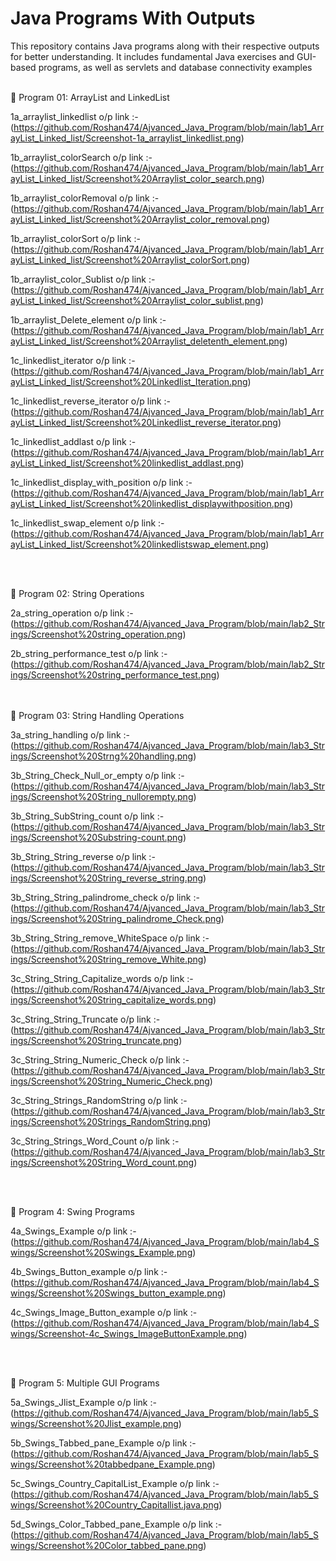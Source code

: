 # Java Programs With Outputs
This repository contains Java programs along with their respective outputs for better understanding. It includes fundamental Java exercises and GUI-based programs, as well as servlets and database connectivity examples


<br/>
📌 Program 01: ArrayList and LinkedList

1a_arraylist_linkedlist o/p link :-
(https://github.com/Roshan474/Ajvanced_Java_Program/blob/main/lab1_ArrayList_Linked_list/Screenshot-1a_arraylist_linkedlist.png)

1b_arraylist_colorSearch o/p link :-(https://github.com/Roshan474/Ajvanced_Java_Program/blob/main/lab1_ArrayList_Linked_list/Screenshot%20Arraylist_color_search.png)

1b_arraylist_colorRemoval o/p link :-(https://github.com/Roshan474/Ajvanced_Java_Program/blob/main/lab1_ArrayList_Linked_list/Screenshot%20Arraylist_color_removal.png)

1b_arraylist_colorSort o/p link :-
(https://github.com/Roshan474/Ajvanced_Java_Program/blob/main/lab1_ArrayList_Linked_list/Screenshot%20Arraylist_colorSort.png)

1b_arraylist_color_Sublist o/p link :-(https://github.com/Roshan474/Ajvanced_Java_Program/blob/main/lab1_ArrayList_Linked_list/Screenshot%20Arraylist_color_sublist.png)

1b_arraylist_Delete_element o/p link :-(https://github.com/Roshan474/Ajvanced_Java_Program/blob/main/lab1_ArrayList_Linked_list/Screenshot%20Arraylist_deletenth_element.png)

1c_linkedlist_iterator o/p link :-
(https://github.com/Roshan474/Ajvanced_Java_Program/blob/main/lab1_ArrayList_Linked_list/Screenshot%20Linkedlist_Iteration.png)

1c_linkedlist_reverse_iterator o/p link :-(https://github.com/Roshan474/Ajvanced_Java_Program/blob/main/lab1_ArrayList_Linked_list/Screenshot%20Linkedlist_reverse_iterator.png)

1c_linkedlist_addlast o/p link :-
(https://github.com/Roshan474/Ajvanced_Java_Program/blob/main/lab1_ArrayList_Linked_list/Screenshot%20linkedlist_addlast.png)

1c_linkedlist_display_with_position o/p link :-(https://github.com/Roshan474/Ajvanced_Java_Program/blob/main/lab1_ArrayList_Linked_list/Screenshot%20linkedlist_displaywithposition.png)

1c_linkedlist_swap_element o/p link :-(https://github.com/Roshan474/Ajvanced_Java_Program/blob/main/lab1_ArrayList_Linked_list/Screenshot%20linkedlistswap_element.png)

<br/>
<br/>

📌 Program 02: String Operations 

2a_string_operation o/p link :-
(https://github.com/Roshan474/Ajvanced_Java_Program/blob/main/lab2_Strings/Screenshot%20string_operation.png)

2b_string_performance_test o/p link :-
(https://github.com/Roshan474/Ajvanced_Java_Program/blob/main/lab2_Strings/Screenshot%20string_performance_test.png)

<br/>
<br/>
📌 Program 03: String Handling Operations

3a_string_handling o/p link :-
(https://github.com/Roshan474/Ajvanced_Java_Program/blob/main/lab3_Strings/Screenshot%20Strng%20handling.png)

3b_String_Check_Null_or_empty o/p link :- 
(https://github.com/Roshan474/Ajvanced_Java_Program/blob/main/lab3_Strings/Screenshot%20String_nullorempty.png)

3b_String_SubString_count o/p link :- 
(https://github.com/Roshan474/Ajvanced_Java_Program/blob/main/lab3_Strings/Screenshot%20Substring-count.png)

3b_String_String_reverse o/p link :- 
(https://github.com/Roshan474/Ajvanced_Java_Program/blob/main/lab3_Strings/Screenshot%20String_reverse_string.png)

3b_String_String_palindrome_check o/p link :- 
(https://github.com/Roshan474/Ajvanced_Java_Program/blob/main/lab3_Strings/Screenshot%20String_palindrome_Check.png)

3b_String_String_remove_WhiteSpace o/p link :- 
(https://github.com/Roshan474/Ajvanced_Java_Program/blob/main/lab3_Strings/Screenshot%20String_remove_White.png)

3c_String_String_Capitalize_words o/p link :- 
(https://github.com/Roshan474/Ajvanced_Java_Program/blob/main/lab3_Strings/Screenshot%20String_capitalize_words.png)

3c_String_String_Truncate o/p link :- 
(https://github.com/Roshan474/Ajvanced_Java_Program/blob/main/lab3_Strings/Screenshot%20String_truncate.png)

3c_String_String_Numeric_Check o/p link :-
(https://github.com/Roshan474/Ajvanced_Java_Program/blob/main/lab3_Strings/Screenshot%20String_Numeric_Check.png)

3c_String_Strings_RandomString o/p link :- 
(https://github.com/Roshan474/Ajvanced_Java_Program/blob/main/lab3_Strings/Screenshot%20Strings_RandomString.png)

3c_String_Strings_Word_Count o/p link :- 
(https://github.com/Roshan474/Ajvanced_Java_Program/blob/main/lab3_Strings/Screenshot%20String_Word_count.png)

<br/>
<br/>

📌 Program 4: Swing Programs

4a_Swings_Example o/p link :- 
(https://github.com/Roshan474/Ajvanced_Java_Program/blob/main/lab4_Swings/Screenshot%20Swings_Example.png)

4b_Swings_Button_example o/p link :- 
(https://github.com/Roshan474/Ajvanced_Java_Program/blob/main/lab4_Swings/Screenshot%20Swings_button_example.png)

4c_Swings_Image_Button_example o/p link :- 
(https://github.com/Roshan474/Ajvanced_Java_Program/blob/main/lab4_Swings/Screenshot-4c_Swings_ImageButtonExample.png)

<br/>
<br/>

📌 Program 5: Multiple GUI Programs

5a_Swings_Jlist_Example o/p link :-
(https://github.com/Roshan474/Ajvanced_Java_Program/blob/main/lab5_Swings/Screenshot%20Jlist_example.png)

5b_Swings_Tabbed_pane_Example o/p link :- 
(https://github.com/Roshan474/Ajvanced_Java_Program/blob/main/lab5_Swings/Screenshot%20tabbedpane_Example.png)

5c_Swings_Country_CapitalList_Example o/p link :- (https://github.com/Roshan474/Ajvanced_Java_Program/blob/main/lab5_Swings/Screenshot%20Country_Capitallist.java.png)

5d_Swings_Color_Tabbed_pane_Example o/p link :- 
(https://github.com/Roshan474/Ajvanced_Java_Program/blob/main/lab5_Swings/Screenshot%20Color_tabbed_pane.png)

<br/>
<br/>











